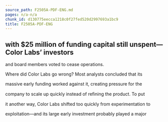 ```yaml
---
source_path: F2505A-PDF-ENG.md
pages: n/a-n/a
chunk_id: d130775eecca1218c0f27fed520d2997693a1bc9
title: F2505A-PDF-ENG
---
```

## with $25 million of funding capital still unspent—Color Labs’ investors

and board members voted to cease operations.

Where did Color Labs go wrong? Most analysts concluded that its

massive early funding worked against it, creating pressure for the

company to scale up quickly instead of reﬁning the product. To put

it another way, Color Labs shifted too quickly from experimentation to

exploitation—and its large early investment probably played a major
